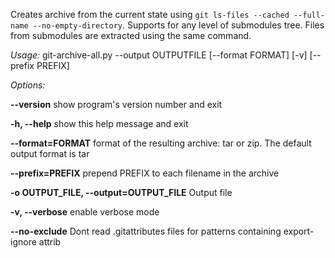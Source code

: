 Creates archive from the current state using `git ls-files --cached --full-name --no-empty-directory`. Supports for any level of submodules tree. Files from submodules are extracted using the same command.

*Usage:* git-archive-all.py --output OUTPUTFILE [--format FORMAT] [-v] [--prefix PREFIX]

*Options:*

  **--version**             show program's version number and exit
  
  **-h, --help**            show this help message and exit
  
  **--format=FORMAT**       format of the resulting archive: tar or zip. The default output format is tar
  
  **--prefix=PREFIX**       prepend PREFIX to each filename in the archive
  
  **-o OUTPUT_FILE, --output=OUTPUT_FILE** Output file
  
  **-v, --verbose**         enable verbose mode

  **--no-exclude**         Dont read .gitattributes files for patterns containing export-ignore attrib

